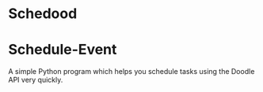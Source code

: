 # Schedood
# Schedule-Event
A simple Python program which helps you schedule tasks using the Doodle API very quickly. 

